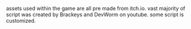 assets used within the game are all pre made from itch.io. vast majority of script was created by Brackeys and DevWorm on youtube. some script is customized. 
